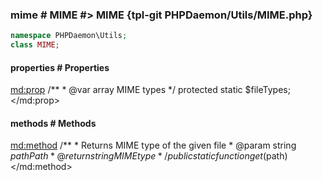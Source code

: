 ### mime # MIME #> MIME {tpl-git PHPDaemon/Utils/MIME.php}

```php
namespace PHPDaemon\Utils;
class MIME;
```

<!-- include-namespace path="\PHPDaemon\Utils\MIME" commit="" level="" access="" -->
#### properties # Properties

<md:prop>
/**
	 * @var array MIME types
	 */
protected static $fileTypes;
</md:prop>

#### methods # Methods

<md:method>
/**
	 * Returns MIME type of the given file
	 * @param  string $path Path
	 * @return string       MIME type
	 */
public static function get($path)
</md:method>


<!--/ include-namespace -->
